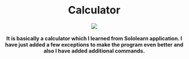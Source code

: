 <h1><center>Calculator</center></h1>
<p align="center">
  <img src="https://forthebadge.com/images/badges/made-with-python.svg" />
<br><br>
<b>It is basically a calculator which I learned from Sololearn application. I have just added a few exceptions to make the program even better and also I have added additional commands.<b>
